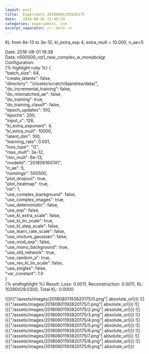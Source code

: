 ```yaml
---
layout: post
title:  Experiment 20180801193820175
date:   2018-08-01 21:49:53
categories: experiments, cnn
excerpt_separator: <!--more-->
---
```

KL from 6e-13 to 3e-12; kl_extra_exp 4, extra_mult = 10.000, n_ae=5  

 <!--more-->
Date: 2018-08-01 19:38  
Data: n500500_rot1_new_complex_w_monobckgr  
Configuration:   
{% highlight ruby %}
{  
    "batch_size": 64,   
    "create_latents": false,   
    "directory": "/cluster/scratch/bjandrea/data/",   
    "do_incremental_training": false,   
    "do_mismatched_ae": false,   
    "do_training": true,   
    "do_training_classif": false,   
    "epoch_updates": 100,   
    "epochs": 200,   
    "input_s": 128,   
    "kl_extra_exponent": 4,   
    "kl_extra_mult": 10000,   
    "latent_dim": 100,   
    "learning_rate": 0.001,   
    "loss_type": "l2",   
    "max_mult": 3e-12,   
    "min_mult": 6e-13,   
    "modelid": "201806160741",   
    "n_ae": 5,   
    "numimgs": 500500,   
    "plot_dropout": true,   
    "plot_heatmap": true,   
    "rot": 1,   
    "use_complex_background": false,   
    "use_complex_images": true,   
    "use_deterministic": false,   
    "use_exp": false,   
    "use_kl_extra_scale": false,   
    "use_kl_lin_scale": true,   
    "use_kl_step_scale": false,   
    "use_learn_rate_scale": false,   
    "use_mixture_gaussian": false,   
    "use_mod_exp": false,   
    "use_mono_background": true,   
    "use_old_network": true,   
    "use_random_a": true,   
    "use_rev_kl_lin_scale": false,   
    "use_singles": false,   
    "var_constant": 1.0  
}  
{% endhighlight %}
Result: Loss: 0.0011, Reconstruction: 0.0011, KL: 10390029.0300, Total KL: 0.0000  

![]({{"/assets/images/20180801193820175/0.png"| absolute_url}})
![]({{"/assets/images/20180801193820175/1.png"| absolute_url}})
![]({{"/assets/images/20180801193820175/2.png"| absolute_url}})
![]({{"/assets/images/20180801193820175/3.png"| absolute_url}})
![]({{"/assets/images/20180801193820175/4.png"| absolute_url}})
![]({{"/assets/images/20180801193820175/5.png"| absolute_url}})
![]({{"/assets/images/20180801193820175/6.png"| absolute_url}})
![]({{"/assets/images/20180801193820175/7.png"| absolute_url}})
![]({{"/assets/images/20180801193820175/8.png"| absolute_url}})
![]({{"/assets/images/20180801193820175/9.png"| absolute_url}})
